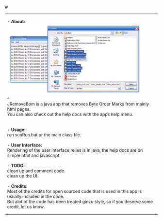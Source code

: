 <head>
<meta http-equiv="Content-Type" content="text/html; charset=windows-1252">
</head>
<p># </p>
<table style="margin: 0 auto; max-width: 900px" align="center">
	<tr>
		<td><p><strong>- About:<br>
		<img height="236" src="docs/images/help-about.gif" width="440"><br></strong>
		^&nbsp;&nbsp;&nbsp;&nbsp;&nbsp;
		<br>JRemoveBom is a
java app that removes Byte Order Marks from mainly html pages.<br>You can also 
		check out the help docs with the apps help menu.<br><br>
<br><strong>- Usage:</strong><br>run sunRun.bat or the main class file.<br><br>- <strong>User Interface:</strong><br>
Rendering of the user interface relies is in java, the help docs are on simple html and javascript.<br><br>- <strong>
TODO:</strong><br>
clean up and comment code.<br>clean up the UI.<br>
<br>- <strong>
Credits:</strong><br>
Most of the credits for open sourced code that is used in this app is usually 
included in the code.<br>But alot of the code has been treated ginzu style, so if you 
deserve some credit, let us know.<br> </p>
		</td>
	</tr>
</table>
